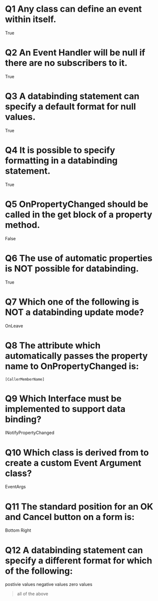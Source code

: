 # Q1 Any class can define an event within itself.
True

# Q2 An Event Handler will be null if there are no subscribers to it.
True

# Q3 A databinding statement can specify a default format for null values.
True

# Q4 It is possible to specify formatting in a databinding statement.
True

# Q5 OnPropertyChanged should be called in the get block of a property method.
False

# Q6 The use of automatic properties is NOT possible for databinding.
True

# Q7 Which one of the following is NOT a databinding update mode?
OnLeave

# Q8 The attribute which automatically passes the property name to OnPropertyChanged is:
```
[CallerMemberName]
```

# Q9 Which Interface must be implemented to support data binding?
INotifyPropertyChanged

# Q10 Which class is derived from to create a custom Event Argument class?
EventArgs

# Q11 The standard position for an OK and Cancel button on a form is:
Bottom Right

# Q12 A databinding statement can specify a different format for which of the following:
postivie values
negative values
zero values
 > all of the above
